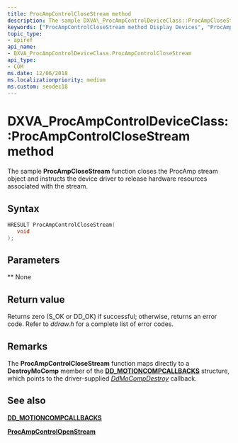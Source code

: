 ```yaml
---
title: ProcAmpControlCloseStream method
description: The sample DXVA\_ProcAmpControlDeviceClass::ProcAmpCloseStream function closes the ProcAmp stream object and instructs the device driver to release hardware resources associated with the stream.
keywords: ["ProcAmpControlCloseStream method Display Devices", "ProcAmpControlCloseStream method Display Devices , DXVA_ProcAmpControlDeviceClass interface", "DXVA_ProcAmpControlDeviceClass interface Display Devices , ProcAmpControlCloseStream method"]
topic_type:
- apiref
api_name:
- DXVA_ProcAmpControlDeviceClass.ProcAmpControlCloseStream
api_type:
- COM
ms.date: 12/06/2018
ms.localizationpriority: medium
ms.custom: seodec18
---
```


# DXVA\_ProcAmpControlDeviceClass::ProcAmpControlCloseStream method


The sample **ProcAmpCloseStream** function closes the ProcAmp stream object and instructs the device driver to release hardware resources associated with the stream.

## Syntax

```cpp
HRESULT ProcAmpControlCloseStream(
   void
);
```

## Parameters

**
None

## Return value

Returns zero (S\_OK or DD\_OK) if successful; otherwise, returns an error code. Refer to *ddraw.h* for a complete list of error codes.

## Remarks

The **ProcAmpControlCloseStream** function maps directly to a **DestroyMoComp** member of the [**DD\_MOTIONCOMPCALLBACKS**](/windows/win32/api/ddrawint/ns-ddrawint-dd_motioncompcallbacks) structure, which points to the driver-supplied [*DdMoCompDestroy*](/windows/win32/api/ddrawint/nc-ddrawint-pdd_mocompcb_destroy) callback.

## <span id="see_also"></span>See also


[**DD\_MOTIONCOMPCALLBACKS**](/windows/win32/api/ddrawint/ns-ddrawint-dd_motioncompcallbacks)

[**ProcAmpControlOpenStream**](dxva-procampcontroldeviceclass-procampcontrolopenstream.md)

 

